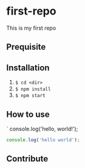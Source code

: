 # first-repo
This is my first repo

## Prequisite

## Installation

1. `$ cd <dir>`
2. `$ npm install`
3. `$ npm start`


## How to use

` console.log('hello, world!');

```javascript
console.log('hello world');
```

## Contribute
